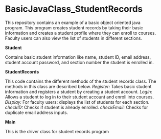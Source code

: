 # BasicJavaClass_StudentRecords
This repository contains an example of a basic object oriented java program. This program creates student records by taking their basic information and creates a student profile where they can enroll to courses. Faculty users can also view the list of students in different sections.  

**Student**

  Contains basic student information like name, student ID, email address, student account password, and section number the student is enrolled in.
  
**StudentRecords**

  This code contains the different methods of the student records class. The methods in this class are described below.
  *Register:* Takes basic student information and registers a student by creating a student account.
  *Login:* Allows a student to log in to their student account and enroll into courses.
  *Display:* For faculty users: displays the list of students for each section.
  *checkID:* Checks if student is already enrolled.
  *checkEmail:* Checks for duplicate email address inputs.
  
**Main**

  This is the driver class for student records program
